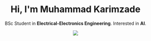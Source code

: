 <h1 align="center">Hi, I'm Muhammad Karimzade</h1>
<p align="center">BSc Student in <b>Electrical-Electronics Engineering</b>. Interested in <b>AI</b>.</p>
<p align="center"><img align='center' src="https://github-readme-stats.vercel.app/api?username=karimzade&show_icons=true&theme=tokyonight"></p>
